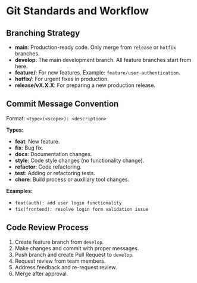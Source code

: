 # Git Standards and Workflow

## Branching Strategy

- **main**: Production-ready code. Only merge from `release` or `hotfix` branches.
- **develop**: The main development branch. All feature branches start from here.
- **feature/<feature-name>**: For new features. Example: `feature/user-authentication`.
- **hotfix/<fix-name>**: For urgent fixes in production.
- **release/vX.X.X**: For preparing a new production release.

## Commit Message Convention

Format: `<type>(<scope>): <description>`

**Types:**
- **feat**: New feature.
- **fix**: Bug fix.
- **docs**: Documentation changes.
- **style**: Code style changes (no functionality change).
- **refactor**: Code refactoring.
- **test**: Adding or refactoring tests.
- **chore**: Build process or auxiliary tool changes.

**Examples:**
- `feat(auth): add user login functionality`
- `fix(frontend): resolve login form validation issue`

## Code Review Process

1. Create feature branch from `develop`.
2. Make changes and commit with proper messages.
3. Push branch and create Pull Request to `develop`.
4. Request review from team members.
5. Address feedback and re-request review.
6. Merge after approval.
